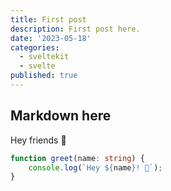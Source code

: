 ```yaml
---
title: First post
description: First post here.
date: '2023-05-18'
categories:
  - sveltekit
  - svelte
published: true
---
```


## Markdown here

Hey friends 👋

```ts
function greet(name: string) {
	console.log(`Hey ${name}! 🔨`);
}
```
